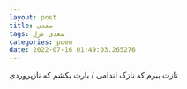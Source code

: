 ```yaml
---
layout: post
title: سعدی
tags: سعدی غزل
categories: poem
date: 2022-07-16 01:49:03.265276
---
```


نازت ببرم که نازک اندامی / بارت بکشم که نازپروردی